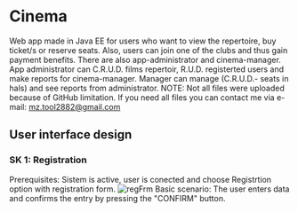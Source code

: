 # Cinema
Web app made in Java EE for users who want to view the repertoire, buy ticket/s or reserve seats. Also, users can join one of the clubs and thus gain payment benefits. There are also app-administrator and cinema-manager. App administrator can C.R.U.D. films repertoir, R.U.D. registerted users and make reports for cinema-manager. Manager can manage (C.R.U.D.- seats in hals) and see reports from administrator.
NOTE: Not all files were uploaded because of GitHub limitation. If you need all files you can contact me via e-mail: mz.tool2882@gmail.com
## User interface design
### SK 1: Registration
Prerequisites: Sistem is active, user is conected and choose Registrtion option with registration form.
![regFrm](https://user-images.githubusercontent.com/68098543/93665643-55292200-fa78-11ea-8e86-8a3b1375cc33.JPG)
Basic scenario: The user enters data and confirms the entry by pressing the "CONFIRM" button.
